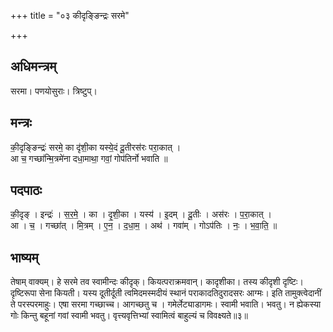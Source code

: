 +++
title = "०३ कीदृङ्ङिन्द्रः सरमे"

+++
## अधिमन्त्रम्
सरमा। पणयोसुराः। त्रिष्टुप्।

## मन्त्रः
की॒दृङ्ङिन्द्रः॑ सरमे॒ का दृ॑शी॒का यस्ये॒दं दू॒तीरस॑रः परा॒कात् ।  
आ च॒ गच्छा॑न्मि॒त्रमे॑ना दधा॒माथा॒ गवां॒ गोप॑तिर्नो भवाति ॥

## पदपाठः
की॒दृङ् । इन्द्रः॑ । स॒र॒मे॒ । का । दृ॒शी॒का । यस्य॑ । इ॒दम् । दू॒तीः । अस॑रः । प॒रा॒कात् ।  
आ । च॒ । गच्छा॑त् । मि॒त्रम् । ए॒न॒ । द॒धा॒म॒ । अथ॑ । गवा॑म् । गोऽप॑तिः । नः॒ । भ॒वा॒ति॒ ॥

## भाष्यम्
तेषाम् वाक्यम्। हे सरमे तव स्वामीन्दः कीदृक्। कियत्पराक्रमवान्। कादृशीका। तस्य कीदृशी दृष्टिः। दृष्टिरूपा सेना कियती। यस्य दूतीर्दूती त्वमिदमस्मदीयं स्थानं पराकादतिदुरादसरः आग्मः। इति तामुक्त्वेदानीं ते परस्परमाहुः। एषा सरमा गच्छाच्च। आगच्छतु च । गमेर्लेट्याडागमः। स्वामी भवाति। भवतु। न ह्येकस्या गोः किन्तु बहूनां गवां स्वामी भवतु। वृत्त्यवृत्तिभ्यां स्वामित्वं बाहुल्यं च विवक्ष्यते॥३॥
